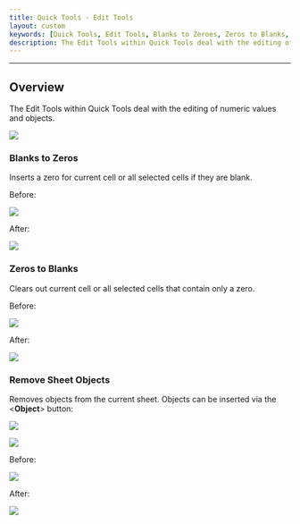 ```yaml
---
title: Quick Tools - Edit Tools
layout: custom
keywords: [Quick Tools, Edit Tools, Blanks to Zeroes, Zeros to Blanks, Remove Sheet Objects]
description: The Edit Tools within Quick Tools deal with the editing of numeric values and objects.
---
```

* * *


## Overview

The Edit Tools within Quick Tools deal with the editing of numeric values and objects.

![](/images/QuickTools/EditTools.png)
<br>

### Blanks to Zeros

Inserts a zero for current cell or all selected cells if they are blank.

Before:

![](/images/QuickTools/BlanksBefore.png)
<br>

After:

![](/images/QuickTools/BlanksAfter.png)
<br>

### Zeros to Blanks

Clears out current cell or all selected cells that contain only a zero.

Before:

![](/images/QuickTools/ZerosBefore.png)
<br>

After:

![](/images/QuickTools/ZerosAfter.png)
<br>

### Remove Sheet Objects

Removes objects from the current sheet. Objects can be inserted via the <**Object**> button:

![](/images/QuickTools/ObjectsRibbon.png)
<br>

![](/images/QuickTools/ObjectsList.png)
<br>

Before:

![](/images/QuickTools/ObjectsBefore.png)
<br>

After:

![](/images/QuickTools/ObjectsAfter.png)
<br>


